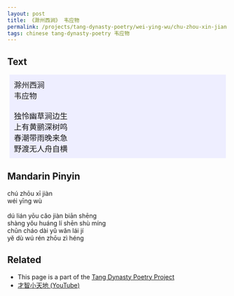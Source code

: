 ```yaml
---
layout: post
title: 《滁州西涧》 韦应物
permalink: /projects/tang-dynasty-poetry/wei-ying-wu/chu-zhou-xin-jian
tags: chinese tang-dynasty-poetry 韦应物
---
```


## Text


<p>
<div class="chinese-poem" style="font-size: 1.25em; background-color: #eef; padding: 10px; margin: 5px;">
滁州西涧
<br />
韦应物
<br /><br />
独怜幽草涧边生
<br />
上有黄鹂深树鸣
<br />
春潮带雨晚来急
<br />
野渡无人舟自横
</div>
</p>

## Mandarin Pinyin

<p>
chú zhōu xī jiàn
<br />
wéi yīng wù
<br /><br />
dú lián yōu cǎo jiàn biān shēng
<br />
shàng yǒu huáng lí shēn shù míng
<br />
chūn cháo dài yǔ wǎn lái jí
<br />
yě dù wú rén zhōu zì héng
</p>

## Related

* This page is a part of the [Tang Dynasty Poetry Project](/projects/tang-dynasty-poetry-project)
* [才智小天地 (YouTube)](https://youtu.be/lYdIvxEBopM)
